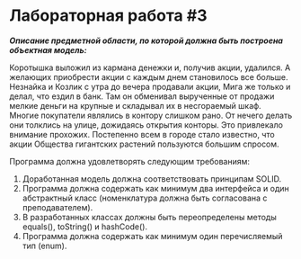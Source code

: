 # Лабораторная работа #3

***Описание предметной области, по которой должна быть построена объектная модель:***

Коротышка выложил из кармана денежки и, получив акции, удалился. А желающих приобрести акции с каждым днем становилось все больше. Незнайка и Козлик с утра до вечера продавали акции, Мига же только и делал, что ездил в банк. Там он обменивал вырученные от продажи мелкие деньги на крупные и складывал их в несгораемый шкаф. Многие покупатели являлись в контору слишком рано. От нечего делать они толклись на улице, дожидаясь открытия конторы. Это привлекало внимание прохожих. Постепенно всем в городе стало известно, что акции Общества гигантских растений пользуются большим спросом.

Программа должна удовлетворять следующим требованиям:

1. Доработанная модель должна соответствовать принципам SOLID.
2. Программа должна содержать как минимум два интерфейса и один абстрактный класс (номенклатура должна быть согласована с преподавателем).
3. В разработанных классах должны быть переопределены методы equals(), toString() и hashCode().
4. Программа должна содержать как минимум один перечисляемый тип (enum).

